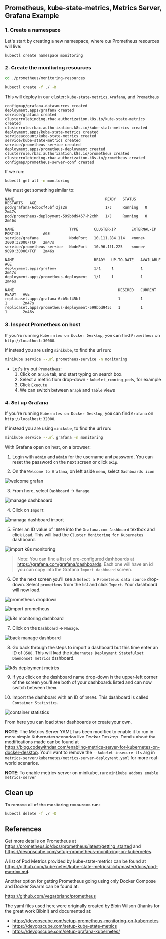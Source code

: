 ## Prometheus, kube-state-metrics, Metrics Server, Grafana Example

### 1. Create a namespace

Let's start by creating a new namespace, where our Prometheus resources will live:

```bash
kubectl create namespace monitoring
```

### 2. Create the monitoring resources

```bash
cd ./prometheus/monitoring-resources
```

```bash
kubectl create -f ./ -R
```

This will deploy in our cluster: `kube-state-metrics`, `Grafana`, and `Prometheus`

```
configmap/grafana-datasources created
deployment.apps/grafana created
service/grafana created
clusterrolebinding.rbac.authorization.k8s.io/kube-state-metrics created
clusterrole.rbac.authorization.k8s.io/kube-state-metrics created
deployment.apps/kube-state-metrics created
serviceaccount/kube-state-metrics created
service/kube-state-metrics created
service/prometheus-service created
deployment.apps/prometheus-deployment created
clusterrole.rbac.authorization.k8s.io/prometheus created
clusterrolebinding.rbac.authorization.k8s.io/prometheus created
configmap/prometheus-server-conf created
```

If we run:

```bash
kubectl get all -n monitoring
```

We must get something similar to:

```
NAME                                         READY   STATUS    RESTARTS   AGE
pod/grafana-6cb5cf45bf-zjs2n                 1/1     Running   0          2m47s
pod/prometheus-deployment-599bbd9457-h2xhh   1/1     Running   0          2m46s

NAME                         TYPE       CLUSTER-IP       EXTERNAL-IP   PORT(S)          AGE
service/grafana              NodePort   10.111.184.114   <none>        3000:32000/TCP   2m47s
service/prometheus-service   NodePort   10.96.101.225    <none>        9090:30000/TCP   2m46s

NAME                                    READY   UP-TO-DATE   AVAILABLE   AGE
deployment.apps/grafana                 1/1     1            1           2m47s
deployment.apps/prometheus-deployment   1/1     1            1           2m46s

NAME                                               DESIRED   CURRENT   READY   AGE
replicaset.apps/grafana-6cb5cf45bf                 1         1         1       2m47s
replicaset.apps/prometheus-deployment-599bbd9457   1         1         1       2m46s
```

### 3. Inspect Prometheus on host

If you're running `Kubernetes on Docker Desktop`, you can find `Prometheus` on `http://localhost:30000`.

If instead you are using `minikube`, to find the url run:

```bash
minikube service --url prometheus-service -n monitoring
```

* Let's try out `Prometheus`:
    1. Click on `Graph` tab, and start typing on search box.
    2. Select a metric from drop-down - `kubelet_running_pods`, for example
    3. Click `Execute`
    4. We can switch between `Graph` and `Table` views

### 4. Set up Grafana

If you're running `Kubernetes on Docker Desktop`, you can find `Grafana` on `http://localhost:32000`.

If instead you are using `minikube`, to find the url run:

```bash
minikube service --url grafana -n monitoring
```

With Grafana open on host, on a browser:

1. Login with `admin` and `admin` for the username and password. You can reset the password on the next screen or click `Skip`.

2. On the `Welcome to Grafana`, on left aside `menu`, select `Dashboards icon`

![welcome grafan](./resources/welcome-grafana.png)

3. From here, select `Dashboard` -> `Manage`.

![manage dashbaoard](./resources/manage-dashboard.png)

4. Click on `Import`

![managa dashboard import](./resources/manage-dashboard-import.png)

5. Enter an ID value of `10000` into the `Grafana.com Dashboard` textbox and click `Load`. This will load the `Cluster Monitoring for Kubernetes` dashboard.

![import k8s monitoring](./resources/import-k8s-monitoring.png)

    
>Note: You can find a list of pre-configured dashboards at https://grafana.com/grafana/dashboards. Each one will have an id you can copy into the Grafana `Import dashboard` screen.

6. On the next screen you'll see a `Select a Prometheus data source` drop-down. Select `prometheus` from the list and click `Import`. Your dashboard will now load.

![prometheus dropdown](./resources/prometheus-dropdown.png)

![import prometheus](./resources/import-prometheus.png)

![k8s monitoring dashboard](./resources/k8s-monitoring-dashboard.png)

7. Click on the `Dashboard` -> `Manage`. 

![back manage dashboard](./resources/back-manage-dashboards.png)

8. Go back through the steps to import a dashboard but this time enter an ID of `8588`. This will load the `Kubernetes Deployment Statefulset Daemonset metrics` dashboard.

![k8s deployment metrics](./resources/k8s-deployment-metrics.png)

9. If you click on the dashboard name drop-down in the upper-left corner of the screen you'll see both of your dashboards listed and can now switch between them.

10. Import the dashboard with an ID of `10694`. This dashboard is called `Container Statistics`. 

![container statistics](./resources/container-statistics.png)

From here you can load other dashboards or create your own.

**NOTE**: The Metrics Server YAML has been modified to enable it to run in more simple Kubernetes scenarios like Docker Desktop. Details about the modifications made can be found at https://blog.codewithdan.com/enabling-metrics-server-for-kubernetes-on-docker-desktop. You'll want to remove the `--kubelet-insecure-tls` arg in `metrics-server/kubernetes/metrics-server-deployment.yaml` for more real-world scenarios.

**NOTE**: To enable metrics-server on minikube, run: `minikube addons enable metrics-server`

## Clean up

To remove all of the monitoring resources run:

```bash
kubectl delete -f ./ -R
```

## References

Get more details on Prometheus at https://prometheus.io/docs/prometheus/latest/getting_started and https://devopscube.com/setup-prometheus-monitoring-on-kubernetes.

A list of Pod Metrics provided by kube-state-metrics can be found at https://github.com/kubernetes/kube-state-metrics/blob/master/docs/pod-metrics.md. 

Another option for getting Prometheus going using only Docker Compose and Docker Swarm can be found at:

https://github.com/vegasbrianc/prometheus

The yaml files used here were originally created by Bibin Wilson (thanks for the great work Bibin!) and documented at:
- https://devopscube.com/setup-prometheus-monitoring-on-kubernetes
- https://devopscube.com/setup-kube-state-metrics
- https://devopscube.com/setup-grafana-kubernetes/
